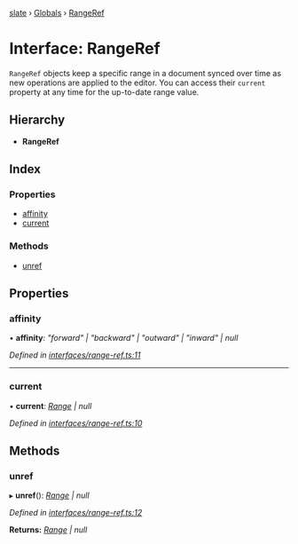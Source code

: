 [slate](../README.md) › [Globals](../globals.md) › [RangeRef](rangeref.md)

# Interface: RangeRef

`RangeRef` objects keep a specific range in a document synced over time as new
operations are applied to the editor. You can access their `current` property
at any time for the up-to-date range value.

## Hierarchy

* **RangeRef**

## Index

### Properties

* [affinity](rangeref.md#affinity)
* [current](rangeref.md#current)

### Methods

* [unref](rangeref.md#unref)

## Properties

###  affinity

• **affinity**: *"forward" | "backward" | "outward" | "inward" | null*

*Defined in [interfaces/range-ref.ts:11](https://github.com/DamareYoh/slate/blob/26e8a411/packages/slate/src/interfaces/range-ref.ts#L11)*

___

###  current

• **current**: *[Range](range.md) | null*

*Defined in [interfaces/range-ref.ts:10](https://github.com/DamareYoh/slate/blob/26e8a411/packages/slate/src/interfaces/range-ref.ts#L10)*

## Methods

###  unref

▸ **unref**(): *[Range](range.md) | null*

*Defined in [interfaces/range-ref.ts:12](https://github.com/DamareYoh/slate/blob/26e8a411/packages/slate/src/interfaces/range-ref.ts#L12)*

**Returns:** *[Range](range.md) | null*
